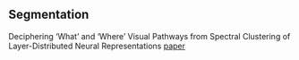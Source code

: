 ## Segmentation

Deciphering ‘What’ and ‘Where’ Visual Pathways from Spectral Clustering of Layer-Distributed Neural Representations [paper](https://arxiv.org/pdf/2312.06716)